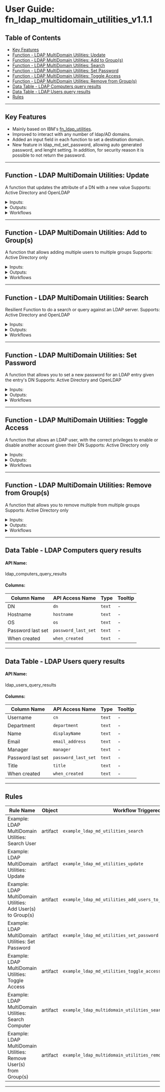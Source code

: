 <!--
  This User README.md is generated by running:
  "resilient-sdk docgen -p fn_ldap_multidomain_utilities --user-guide"

  It is best edited using a Text Editor with a Markdown Previewer. VS Code
  is a good example. Checkout https://guides.github.com/features/mastering-markdown/
  for tips on writing with Markdown

  If you make manual edits and run docgen again, a .bak file will be created

  Store any screenshots in the "doc/screenshots" directory and reference them like:
  ![screenshot: screenshot_1](./screenshots/screenshot_1.png)
-->

# **User Guide:** fn_ldap_multidomain_utilities_v1.1.1

## Table of Contents
- [Key Features](#key-features)
- [Function - LDAP MultiDomain Utilities: Update](#function---ldap-multidomain-utilities-update)
- [Function - LDAP MultiDomain Utilities: Add to Group(s)](#function---ldap-multidomain-utilities-add-to-groups)
- [Function - LDAP MultiDomain Utilities: Search](#function---ldap-multidomain-utilities-search)
- [Function - LDAP MultiDomain Utilities: Set Password](#function---ldap-multidomain-utilities-set-password)
- [Function - LDAP MultiDomain Utilities: Toggle Access](#function---ldap-multidomain-utilities-toggle-access)
- [Function - LDAP MultiDomain Utilities: Remove from Group(s)](#function---ldap-multidomain-utilities-remove-from-groups)
- [Data Table - LDAP Computers query results](#data-table---ldap-computers-query-results)
- [Data Table - LDAP Users query results](#data-table---ldap-users-query-results)
- [Rules](#rules)

---

## Key Features
<!--
  List the Key Features of the Integration
-->
* Mainly based on IBM's [fn_ldap_utilities](https://github.com/ibmresilient/resilient-community-apps/tree/master/fn_ldap_utilities).
* Improved to interact with any number of ldap/AD domains.
* Added an input field in each function to set a destination domain.
* New feature in ldap_md_set_password, allowing auto generated password, and lenght setting. In addition, for security reason it is possible to not return the password.

---

## Function - LDAP MultiDomain Utilities: Update
A function that updates the attribute of a DN with a new value
Supports: Active Directory and OpenLDAP

<details><summary>Inputs:</summary>
<p>

| Name | Type | Required | Example | Tooltip |
| ---- | :--: | :------: | ------- | ------- |
| `ldap_md_attribute_name` | `text` | Yes | `-` | The name of the LDAP attribute |
| `ldap_md_attribute_values` | `text` | Yes | `"['value1', 'value2', 'value3']"` | List (as a string representation) of the new attribute values |
| `ldap_md_dn` | `text` | Yes | `-` | Distinguished Name of entry you want to access |
| `ldap_md_domain_name` | `text` | Yes | `-` | A domain name as in app.config which the ldap action is executed. |

</p>
</details>

<details><summary>Outputs:</summary>
<p>

```python
results = {
    "success": True/False,
    "domain_name": ldap_md_domain_name,
    "attribute_name": ldap_md_attribute_name,
    "attribute_values": ldap_md_attribute_values,
    "user_dn": ldap_md_dn                
}
```

</p>
</details>

<details><summary>Workflows</summary>

  <details><summary>Example Pre-Process Script:</summary>
  <p>

  ```python
  # Once the LDAP MultiDomain Utilities: Search completes, get the DN of the first entry
# which will be the DN of the account you want to update. Then set
# the name of the attribute to update and list the values

inputs.ldap_md_domain_name = 'domain1'
inputs.ldap_md_dn = workflow.properties.search_output["entries"][0]["dn"]
inputs.ldap_md_attribute_name = "homePhone"
inputs.ldap_md_attribute_values = "['081111111']"
# inputs.ldap_md_attribute_values = "['081111111', '082222222']"
  ```

  </p>
  </details>

  <details><summary>Example Post-Process Script:</summary>
  <p>

  ```python
  # If the function is successful in updating the value of the attribute,
# a note is added to the incident

if (results.success):
  noteText = """<br><i style="color: #979ca3">LDAP MultiDomain Utilities: Update workflow <u>complete</u>:</i>
                    An LDAP Attribute has been updated
                    <b>Attribute:</b> {0}
                    <b>New Value(s):</b> {1}
                    <b>DN:</b> '{2}'""".format(results.attribute_name, results.attribute_values, results.user_dn)
  
  incident.addNote(helper.createRichText(noteText))
  ```

  </p>
  </details>

</details>

---
## Function - LDAP MultiDomain Utilities: Add to Group(s)
A function that allows adding multiple users to multiple groups
Supports: Active Directory only

<details><summary>Inputs:</summary>
<p>

| Name | Type | Required | Example | Tooltip |
| ---- | :--: | :------: | ------- | ------- |
| `ldap_md_domain_name` | `text` | Yes | `-` | A domain name as in app.config which the ldap action is executed. |
| `ldap_md_multiple_group_dn` | `text` | Yes | `"['dn=Accounts Group,dc=example,dc=com', 'dn=IT Group,dc=example,dc=com']"` | List (represented as a string) of each DN of the related groups |
| `ldap_md_multiple_user_dn` | `text` | Yes | `"['dn=tom smith,dc=example,dc=com', 'dn=ted smith,dc=example,dc=com']"` | List (represented as a string) of each DN of the users |

</p>
</details>

<details><summary>Outputs:</summary>
<p>

```python
results = {
    "success": True/False,
    "domain_name": ldap_md_domain_name,
    "users_dn": ldap_md_multiple_user_dn,
    "groups_dn": ldap_md_multiple_group_dn
}
```

</p>
</details>

<details><summary>Workflows</summary>

  <details><summary>Example Pre-Process Script:</summary>
  <p>

  ```python
  # Both inputs must be a string representation of a List

## Example of multiple entries
# inputs.ldap_md_multiple_user_dn = "['dn=user1,dc=example,dc=com', 'dn=user2,dc=example,dc=com']"
# inputs.ldap_md_multiple_group_dn = "['dn=Accounts Group,dc=example,dc=com', 'dn=IT Group,dc=example,dc=com']"

## Note: You can use this handy function below, then not need to worry about the inputs formatting

def into_string_list_format(entries):
  """Function that converts a list or single string into a 'string repersentation of a list'"""
  string_list_to_return = "[{0}]"
  
  # If its a string, assume its one DN, one entry
  if isinstance(entries, basestring):
    return string_list_to_return.format('"{0}"'.format(entries))
  
  # Else assume its a List, so multiple DNs, multiple entries
  else:
    entries_to_add = ""
    for e in entries:
      entries_to_add += '"{0}",'.format(e)
    return string_list_to_return.format(entries_to_add)

list_of_users_dn = ['dn=user1,dc=example,dc=com', 'dn=user2,dc=example,dc=com']

# Both inputs must be a string representation of a List
inputs.ldap_md_multiple_user_dn = into_string_list_format(list_of_users_dn)
inputs.ldap_md_multiple_group_dn = into_string_list_format('dn=Accounts Group,dc=example,dc=com')
  ```

  </p>
  </details>

  <details><summary>Example Post-Process Script:</summary>
  <p>

  ```python
  # If the function is successful in adding the users to said groups,
# a note is added to the incident

if (results.success):
  noteText = """<br><i style="color: #979ca3">LDAP MultiDomain Utilities: Add User(s) to Group(s) <u>complete</u>:</i>
                    <b>User(s):</b> {0}
                    <b>Group(s):</b> {1}""".format(results.users_dn, results.groups_dn)
  
  incident.addNote(helper.createRichText(noteText))
  ```

  </p>
  </details>

</details>

---
## Function - LDAP MultiDomain Utilities: Search
Resilient Function to do a search or query against an LDAP server.
Supports: Active Directory and OpenLDAP

<details><summary>Inputs:</summary>
<p>

| Name | Type | Required | Example | Tooltip |
| ---- | :--: | :------: | ------- | ------- |
| `ldap_md_domain_name` | `text` | Yes | `-` | A domain name as in app.config which the ldap action is executed. |
| `ldap_md_search_attributes` | `text` | No | `-` | A single attribute or a list of attributes to be returned by the LDAP search  |
| `ldap_md_search_base` | `text` | Yes | `-` | The base of the LDAP search request. |
| `ldap_md_search_filter` | `textarea` | Yes | `-` | The filter of the LDAP search request |
| `ldap_md_search_param` | `text` | No | `-` | Parameter used in search filter |

</p>
</details>

<details><summary>Outputs:</summary>
<p>

```python
results = {
                "success": True/False,
                "domain_name": ldap_md_domain_name,
                "entries": List of entries returned from LDAP. Each entry will always contain the DN Attribute. Each entry is a Dictionary with the Key being the Attribute and the Value being the Attributes Value. Note: Some Attribute Values can be a List. 
}
```

</p>
</details>

<details><summary>Workflows</summary>

  Additional Configuration:
  For Workflow "Example: LDAP Utilities: Search" to display query results, users need to manually add the “LDAP Users Query results” data table to the Artifacts tab.
  For Workflow "Example: LDAP Utilities: Search Computer" to display query results, users need to manually add the “LDAP Computers Query results” data table to the Artifacts tab.

  <details><summary>Example Pre-Process Script:</summary>
  <p>

  ```python
  ##  LDAP Utilities: Search - pre-processing script ##
inputs.ldap_md_domain_name = 'domain1'
inputs.ldap_md_search_base = "dc=example,dc=com"
inputs.ldap_md_search_filter = "(&(objectClass=person)(|(cn=%ldap_param%)(mail=%ldap_param%)))"
inputs.ldap_md_search_attributes = "cn,displayName,mail,pwdLastSet,whenCreated,title,department,userAccountControl,manager,distinguishedName"
inputs.ldap_md_search_param = artifact.value
  ```

  </p>
  </details>

  <details><summary>Example Post-Process Script:</summary>
  <p>

  ```python
  ##  LDAP Utilities: Search - post-processing script ##

#  Globals
ENTRY_TO_DATATABLE_MAP = {
    "cn": "cn",
    "displayName": "displayName",
    "mail": "email_address",
    "pwdLastSet": "password_last_set",
    "whenCreated": "when_created",
    "title": "title",
    "department": "department",
    "manager": "manager"
}


# Processing if the function is a success
if(results.success):
  for entry in results["entries"]:
    
    if entry is None:
      break
    
    else:
      # Add Row
      row = incident.addRow("ldap_users_query_results")
      
      for k in ENTRY_TO_DATATABLE_MAP:

        if entry[k] is None:
          row[ENTRY_TO_DATATABLE_MAP[k]] = "N/A"

        else:
          try:
            # if 'entry[k]' is empty
            if len(entry[k]) == 0:
              row[ENTRY_TO_DATATABLE_MAP[k]] = "N/A"
            
            # Handle for Active Directory
            elif isinstance(entry[k], unicode):
              row[ENTRY_TO_DATATABLE_MAP[k]] = entry[k]
            
            # Handle for OpenLdap
            else:
              row[ENTRY_TO_DATATABLE_MAP[k]] = entry[k][0]
          
          except IndexError:
            row[ENTRY_TO_DATATABLE_MAP[k]] = "N/A"
  ```

  </p>
  </details>

</details>

---
## Function - LDAP MultiDomain Utilities: Set Password
A function that allows you to set a new password for an LDAP entry given the entry's DN
Supports: Active Directory and OpenLDAP

<details><summary>Inputs:</summary>
<p>

| Name | Type | Required | Example | Tooltip |
| ---- | :--: | :------: | ------- | ------- |
| `ldap_md_dn` | `text` | Yes | `-` | Distinguished Name of entry you want to access |
| `ldap_md_domain_name` | `text` | Yes | `-` | A domain name as in app.config which the ldap action is executed. |
| `ldap_md_new_auto_password_len` | `text` | No | `-` | Lenght for auto-generated password |
| `ldap_md_new_password` | `text` | No | `-` | The new password you want to set for the entry. If empty will auto generate password with lenght as in ldap_md_new_auto_password_len (8 default) |
| `ldap_md_return_new_password` | `boolean` | Yes | `-` | Choose if new password is returned in results |

</p>
</details>

<details><summary>Outputs:</summary>
<p>

```python
results = {
    "success": True/False,
    "domain_name": ldap_md_domain_name,
    "user_dn": ldap_md_dn,
    "new_password": If ldap_md_return_new_password was setted True, shows the password in clear text, otherwise, shows '********'
}
```

</p>
</details>

<details><summary>Workflows</summary>

  <details><summary>Example Pre-Process Script:</summary>
  <p>

  ```python
  # Once the LDAP Utilities: Search completes, get the DN of the first entry
# which will be the DN of the account you want to set a Set a New Password for

inputs.ldap_md_domain_name = 'domain1'
inputs.ldap_md_dn = workflow.properties.search_output["entries"][0]["dn"]
inputs.ldap_md_new_auto_password_len = '12'
inputs.ldap_md_return_new_password = True
  ```

  </p>
  </details>

  <details><summary>Example Post-Process Script:</summary>
  <p>

  ```python
  # If the function is successful in changing the users password,
# a note is added to the incident

if (results.success):
  noteText = """<br><i style="color: #979ca3">LDAP MultiDomain Utilities: Set Password workflow <u>complete</u>:</i>
                    A New Password has been set for:
                    <b>Email:</b> <u style="color: #7fb0ff">{0}</u>
                    <b>DN:</b> '{1}'
                    <b>New password:</b> '{2}'""".format(artifact.value, results.user_dn, results.new_password)
  
  incident.addNote(helper.createRichText(noteText))
  ```

  </p>
  </details>

</details>

---
## Function - LDAP MultiDomain Utilities: Toggle Access
A function that allows an LDAP user, with the correct privileges to enable or disable another account given their DN
Supports: Active Directory only

<details><summary>Inputs:</summary>
<p>

| Name | Type | Required | Example | Tooltip |
| ---- | :--: | :------: | ------- | ------- |
| `ldap_md_dn` | `text` | Yes | `-` | Distinguished Name of entry you want to access |
| `ldap_md_domain_name` | `text` | Yes | `-` | A domain name as in app.config which the ldap action is executed. |
| `ldap_md_toggle_access` | `select` | Yes | `-` | Either enable or disable the user |

</p>
</details>

<details><summary>Outputs:</summary>
<p>

```python
results = {
    "success": True/False,
    "domain_name": ldap_md_domain_name,
    "user_dn": ldap_md_dn,
    "user_status": Enabled/Disabled
}
```

</p>
</details>

<details><summary>Workflows</summary>

  <details><summary>Example Pre-Process Script:</summary>
  <p>

  ```python
  # Once the LDAP MultiDomain Utilities: Search completes, get the DN of the first entry
# which will be the DN of the account you want to set a Toggle Access for

inputs.ldap_md_domain_name = 'domain1'
inputs.ldap_md_dn = workflow.properties.search_output["entries"][0]["dn"]
  ```

  </p>
  </details>

  <details><summary>Example Post-Process Script:</summary>
  <p>

  ```python
  # If the function is successful in updating users access rights,
# a note is added to the incident

if (results.success):
  
  color = "#45bc27" #green
  
  if (results.user_status == "Disabled"):
    color = "#ff402b" #red
  
  noteText = """<br><i style="color: #979ca3">LDAP MultiDomain Utilities: Toggle Access workflow <u>complete</u>:</i>
                    <b>Email:</b> <u style="color: #7fb0ff">{0}</u>
                    <b>Status:</b> <b style="color: {1}">{2}</b>
                    <b>DN:</b> '{3}'""".format(artifact.value, color, results.user_status, results.user_dn)
  
  incident.addNote(helper.createRichText(noteText))
  ```

  </p>
  </details>

</details>

---
## Function - LDAP MultiDomain Utilities: Remove from Group(s)
A function that allows you to remove multiple from multiple groups
Supports: Active Directory only

<details><summary>Inputs:</summary>
<p>

| Name | Type | Required | Example | Tooltip |
| ---- | :--: | :------: | ------- | ------- |
| `ldap_md_domain_name` | `text` | Yes | `-` | A domain name as in app.config which the ldap action is executed. |
| `ldap_md_multiple_group_dn` | `text` | Yes | `"['dn=Accounts Group,dc=example,dc=com', 'dn=IT Group,dc=example,dc=com']"` | List (represented as a string) of each DN of the related groups |
| `ldap_md_multiple_user_dn` | `text` | Yes | `"['dn=tom smith,dc=example,dc=com', 'dn=ted smith,dc=example,dc=com']"` | List (represented as a string) of each DN of the users |

</p>
</details>

<details><summary>Outputs:</summary>
<p>

```python
results = {
    "success": True/False,
    "domain_name": ldap_md_domain_name,
    "users_dn": users_dn if user was removed, otherwise None,
    "groups_dn": ldap_md_multiple_group_dn
}
```

</p>
</details>

<details><summary>Workflows</summary>

  <details><summary>Example Pre-Process Script:</summary>
  <p>

  ```python
  # Both inputs must be a string representation of a List

## Example of multiple entries
# inputs.ldap_md_multiple_user_dn = "['dn=user1,dc=example,dc=com', 'dn=user2,dc=example,dc=com']"
# inputs.ldap_md_multiple_group_dn = "['dn=Accounts Group,dc=example,dc=com', 'dn=IT Group,dc=example,dc=com']"

## Note: You can use this handy function below, then not need to worry about the inputs formatting

def into_string_list_format(entries):
  """Function that converts a list or single string into a 'string repersentation of a list'"""
  string_list_to_return = "[{0}]"
  
  # If its a string, assume its one DN, one entry
  if isinstance(entries, basestring):
    return string_list_to_return.format('"{0}"'.format(entries))
  
  # Else assume its a List, so multiple DNs, multiple entries
  else:
    entries_to_add = ""
    for e in entries:
      entries_to_add += '"{0}",'.format(e)
    return string_list_to_return.format(entries_to_add)

list_of_users_dn = ['dn=user1,dc=example,dc=com', 'dn=user2,dc=example,dc=com']

# Both inputs must be a string representation of a List
inputs.ldap_md_multiple_user_dn = into_string_list_format(list_of_users_dn)
inputs.ldap_md_multiple_group_dn = into_string_list_format('dn=Accounts Group,dc=example,dc=com')
  ```

  </p>
  </details>

  <details><summary>Example Post-Process Script:</summary>
  <p>

  ```python
  # If the function is successful in removing the users from said groups,
# a note is added to the incident

if (results.success):
  
  if (results.users_dn is None):
    noteText = """<br><i style="color: #979ca3">LDAP MultiDomain Utilities: Remove User from Group(s) <u>complete</u>:</i>
                  <b>No users found. Check inputted user DN's</b>"""
  
  else:
    noteText = """<br><i style="color: #979ca3">LDAP MultiDomain Utilities: Remove User from Group(s) <u>complete</u>:</i>
                    <b>User(s):</b> {0}
                    <b>Group(s):</b> {1}""".format(results.users_dn, results.groups_dn)
  
  incident.addNote(helper.createRichText(noteText))
  ```

  </p>
  </details>

</details>

---

## Data Table - LDAP Computers query results

#### API Name:
ldap_computers_query_results

#### Columns:
| Column Name | API Access Name | Type | Tooltip |
| ----------- | --------------- | ---- | ------- |
| DN | `dn` | `text` | - |
| Hostname | `hostname` | `text` | - |
| OS | `os` | `text` | - |
| Password last set | `password_last_set` | `text` | - |
| When created | `when_created` | `text` | - |

---
## Data Table - LDAP Users query results

#### API Name:
ldap_users_query_results

#### Columns:
| Column Name | API Access Name | Type | Tooltip |
| ----------- | --------------- | ---- | ------- |
| Username | `cn` | `text` | - |
| Department | `department` | `text` | - |
| Name | `displayName` | `text` | - |
| Email | `email_address` | `text` | - |
| Manager | `manager` | `text` | - |
| Password last set | `password_last_set` | `text` | - |
| Title | `title` | `text` | - |
| When created | `when_created` | `text` | - |

---



## Rules
| Rule Name | Object | Workflow Triggered |
| --------- | ------ | ------------------ |
| Example: LDAP MultiDomain Utilities: Search User | artifact | `example_ldap_md_utilities_search` |
| Example: LDAP MultiDomain Utilities: Update | artifact | `example_ldap_md_utilities_update` |
| Example: LDAP MultiDomain Utilities: Add User(s) to Group(s) | artifact | `example_ldap_md_utilities_add_users_to_groups` |
| Example: LDAP MultiDomain Utilities: Set Password | artifact | `example_ldap_md_utilities_set_password` |
| Example: LDAP MultiDomain Utilities: Toggle Access | artifact | `example_ldap_md_utilities_toggle_access` |
| Example: LDAP MultiDomain Utilities: Search Computer | artifact | `example_ldap_multidomain_utilities_search_computer` |
| Example: LDAP MultiDomain Utilities: Remove User(s) from Group(s) | artifact | `example_ldap_multidomain_utilities_remove_users_from_groups` |

---

<!--
## Inform Resilient Users
  Use this section to optionally provide additional information so that Resilient playbook 
  designer can get the maximum benefit of your integration.
-->
